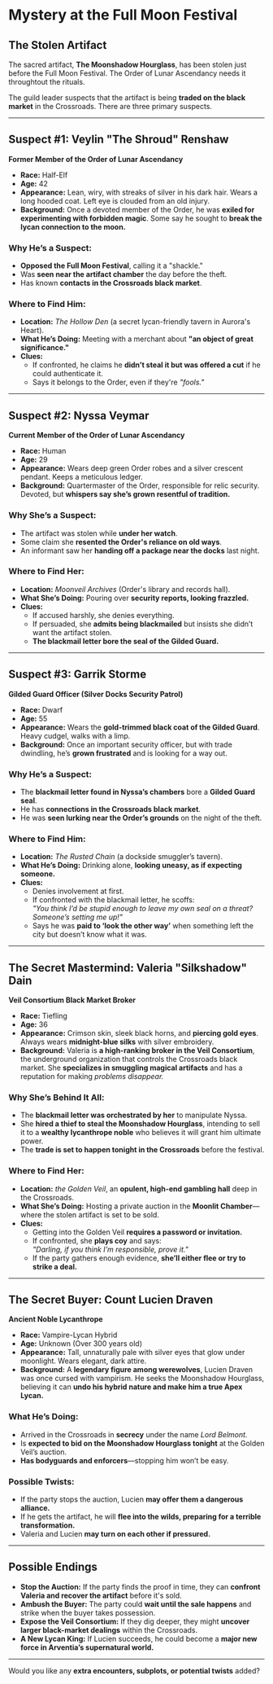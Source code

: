 # **Mystery at the Full Moon Festival**

## **The Stolen Artifact**
The sacred artifact, **The Moonshadow Hourglass**, has been stolen just before the Full Moon Festival. The Order of Lunar Ascendancy needs it throughtout the rituals.

The guild leader suspects that the artifact is being **traded on the black market** in the Crossroads. There are three primary suspects.

---

## **Suspect #1: Veylin "The Shroud" Renshaw**
**Former Member of the Order of Lunar Ascendancy**

- **Race:** Half-Elf  
- **Age:** 42  
- **Appearance:** Lean, wiry, with streaks of silver in his dark hair. Wears a long hooded coat. Left eye is clouded from an old injury.  
- **Background:** Once a devoted member of the Order, he was **exiled for experimenting with forbidden magic**. Some say he sought to **break the lycan connection to the moon.**  

### **Why He’s a Suspect:**
- **Opposed the Full Moon Festival**, calling it a "shackle."  
- Was **seen near the artifact chamber** the day before the theft.  
- Has known **contacts in the Crossroads black market**.  

### **Where to Find Him:**
- **Location:** *The Hollow Den* (a secret lycan-friendly tavern in Aurora's Heart).  
- **What He’s Doing:** Meeting with a merchant about **"an object of great significance."**  
- **Clues:**  
  - If confronted, he claims he **didn’t steal it but was offered a cut** if he could authenticate it.  
  - Says it belongs to the Order, even if they're *"fools."*  

---

## **Suspect #2: Nyssa Veymar**
**Current Member of the Order of Lunar Ascendancy**

- **Race:** Human  
- **Age:** 29  
- **Appearance:** Wears deep green Order robes and a silver crescent pendant. Keeps a meticulous ledger.  
- **Background:** Quartermaster of the Order, responsible for relic security. Devoted, but **whispers say she’s grown resentful of tradition.**  

### **Why She’s a Suspect:**
- The artifact was stolen while **under her watch**.  
- Some claim she **resented the Order's reliance on old ways**.  
- An informant saw her **handing off a package near the docks** last night.  

### **Where to Find Her:**
- **Location:** *Moonveil Archives* (Order's library and records hall).  
- **What She’s Doing:** Pouring over **security reports, looking frazzled.**  
- **Clues:**  
  - If accused harshly, she denies everything.  
  - If persuaded, she **admits being blackmailed** but insists she didn’t want the artifact stolen.  
  - **The blackmail letter bore the seal of the Gilded Guard.**  

---

## **Suspect #3: Garrik Storme**
**Gilded Guard Officer (Silver Docks Security Patrol)**

- **Race:** Dwarf  
- **Age:** 55  
- **Appearance:** Wears the **gold-trimmed black coat of the Gilded Guard**. Heavy cudgel, walks with a limp.  
- **Background:** Once an important security officer, but with trade dwindling, he’s **grown frustrated** and is looking for a way out.  

### **Why He’s a Suspect:**
- The **blackmail letter found in Nyssa’s chambers** bore a **Gilded Guard seal**.  
- He has **connections in the Crossroads black market**.  
- He was **seen lurking near the Order’s grounds** on the night of the theft.  

### **Where to Find Him:**
- **Location:** *The Rusted Chain* (a dockside smuggler’s tavern).  
- **What He’s Doing:** Drinking alone, **looking uneasy, as if expecting someone.**  
- **Clues:**  
  - Denies involvement at first.  
  - If confronted with the blackmail letter, he scoffs:  
    *"You think I’d be stupid enough to leave my own seal on a threat? Someone’s setting me up!"*  
  - Says he was **paid to ‘look the other way’** when something left the city but doesn’t know what it was.  

---

## **The Secret Mastermind: Valeria "Silkshadow" Dain**
**Veil Consortium Black Market Broker**

- **Race:** Tiefling  
- **Age:** 36  
- **Appearance:** Crimson skin, sleek black horns, and **piercing gold eyes**. Always wears **midnight-blue silks** with silver embroidery.  
- **Background:** Valeria is **a high-ranking broker in the Veil Consortium**, the underground organization that controls the Crossroads black market. She **specializes in smuggling magical artifacts** and has a reputation for making *problems disappear.*  

### **Why She’s Behind It All:**
- The **blackmail letter was orchestrated by her** to manipulate Nyssa.  
- She **hired a thief to steal the Moonshadow Hourglass**, intending to sell it to a **wealthy lycanthrope noble** who believes it will grant him ultimate power.  
- The **trade is set to happen tonight in the Crossroads** before the festival.

### **Where to Find Her:**
- **Location:** *the Golden Veil*, an **opulent, high-end gambling hall** deep in the Crossroads.  
- **What She’s Doing:** Hosting a private auction in the **Moonlit Chamber**—where the stolen artifact is set to be sold.  
- **Clues:**  
  - Getting into the Golden Veil **requires a password or invitation.**  
  - If confronted, she **plays coy** and says:  
    *"Darling, if you think I’m responsible, prove it."*  
  - If the party gathers enough evidence, **she’ll either flee or try to strike a deal.**  

---

## **The Secret Buyer: Count Lucien Draven**
**Ancient Noble Lycanthrope**

- **Race:** Vampire-Lycan Hybrid  
- **Age:** Unknown (Over 300 years old)  
- **Appearance:** Tall, unnaturally pale with silver eyes that glow under moonlight. Wears elegant, dark attire.  
- **Background:** A **legendary figure among werewolves**, Lucien Draven was once cursed with vampirism. He seeks the Moonshadow Hourglass, believing it can **undo his hybrid nature and make him a true Apex Lycan.**  

### **What He’s Doing:**
- Arrived in the Crossroads in **secrecy** under the name *Lord Belmont.*  
- Is **expected to bid on the Moonshadow Hourglass tonight** at the Golden Veil’s auction.  
- **Has bodyguards and enforcers**—stopping him won’t be easy.  

### **Possible Twists:**
- If the party stops the auction, Lucien **may offer them a dangerous alliance.**  
- If he gets the artifact, he will **flee into the wilds, preparing for a terrible transformation.**  
- Valeria and Lucien **may turn on each other if pressured.**  

---

## **Possible Endings**
- **Stop the Auction:** If the party finds the proof in time, they can **confront Valeria and recover the artifact** before it's sold.  
- **Ambush the Buyer:** The party could **wait until the sale happens** and strike when the buyer takes possession.  
- **Expose the Veil Consortium:** If they dig deeper, they might **uncover larger black-market dealings** within the Crossroads.  
- **A New Lycan King:** If Lucien succeeds, he could become a **major new force in Arventia’s supernatural world.**  

---

Would you like any **extra encounters, subplots, or potential twists** added?  
